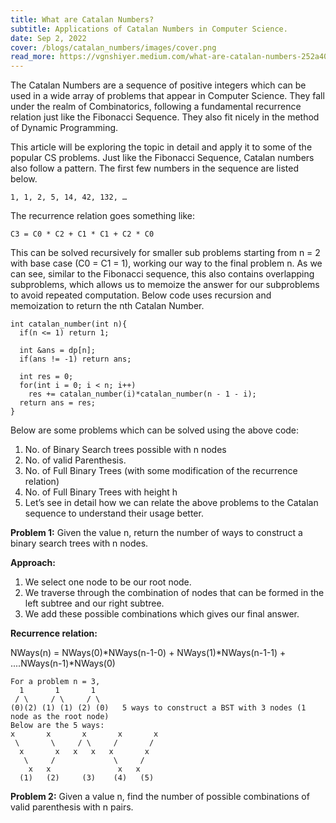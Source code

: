 ```yaml
---
title: What are Catalan Numbers?
subtitle: Applications of Catalan Numbers in Computer Science.
date: Sep 2, 2022
cover: /blogs/catalan_numbers/images/cover.png
read_more: https://vgnshiyer.medium.com/what-are-catalan-numbers-252a40f5d915
---
```


The Catalan Numbers are a sequence of positive integers which can be used in a wide array of problems that appear in Computer Science. They fall under the realm of Combinatorics, following a fundamental recurrence relation just like the Fibonacci Sequence. They also fit nicely in the method of Dynamic Programming.

This article will be exploring the topic in detail and apply it to some of the popular CS problems. Just like the Fibonacci Sequence, Catalan numbers also follow a pattern. The first few numbers in the sequence are listed below.

`1, 1, 2, 5, 14, 42, 132, …`

The recurrence relation goes something like:

`C3 = C0 * C2 + C1 * C1 + C2 * C0`

This can be solved recursively for smaller sub problems starting from n = 2 with base case (C0 = C1 = 1), working our way to the final problem n. As we can see, similar to the Fibonacci sequence, this also contains overlapping subproblems, which allows us to memoize the answer for our subproblems to avoid repeated computation. Below code uses recursion and memoization to return the nth Catalan Number.

```
int catalan_number(int n){
  if(n <= 1) return 1;
  
  int &ans = dp[n];
  if(ans != -1) return ans;
  
  int res = 0;
  for(int i = 0; i < n; i++)
    res += catalan_number(i)*catalan_number(n - 1 - i);
  return ans = res;
}
```

Below are some problems which can be solved using the above code:

1. No. of Binary Search trees possible with n nodes
2. No. of valid Parenthesis.
3. No. of Full Binary Trees (with some modification of the recurrence relation)
4. No. of Full Binary Trees with height h
5. Let’s see in detail how we can relate the above problems to the Catalan sequence to understand their usage better.

**Problem 1:** Given the value n, return the number of ways to construct a binary search trees with n nodes.

**Approach:**
1. We select one node to be our root node.
2. We traverse through the combination of nodes that can be formed in the left subtree and our right subtree.
3. We add these possible combinations which gives our final answer.

**Recurrence relation:**

NWays(n) = NWays(0)*NWays(n-1-0) + NWays(1)*NWays(n-1-1) + ....NWays(n-1)*NWays(0)

```
For a problem n = 3,
  1       1       1
 / \     / \     / \
(0)(2) (1) (1) (2) (0)   5 ways to construct a BST with 3 nodes (1 node as the root node)
Below are the 5 ways:
x       x       x       x       x
 \       \     / \     /       /
  x       x   x   x   x       x
   \     /             \     /
    x   x               x   x
  (1)   (2)     (3)    (4)   (5)
```

**Problem 2:** Given a value n, find the number of possible combinations of valid parenthesis with n pairs.